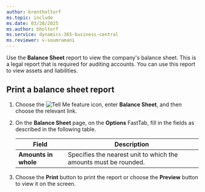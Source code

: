 ```yaml
---
author: brentholtorf
ms.topic: include
ms.date: 03/28/2025
ms.author: bholtorf
ms.service: dynamics-365-business-central
ms.reviewer: v-soumramani
---
```


Use the **Balance Sheet** report to view the company's balance sheet. This is a legal report that is required for auditing accounts. You can use this report to view assets and liabilities.
  
## Print a balance sheet report

1. Choose the ![Tell Me feature](../../../media/ui-search/search_small.png "Tell me what you want to do") icon, enter **Balance Sheet**, and then choose the relevant link.  
1. On the **Balance Sheet** page, on the **Options** FastTab, fill in the fields as described in the following table.  
  
   |Field|Description|  
   |---------------------------------|---------------------------------------|  
   |**Amounts in whole**|Specifies the nearest unit to which the amounts must be rounded.|  
  
1. Choose the **Print** button to print the report or choose the **Preview** button to view it on the screen.  
